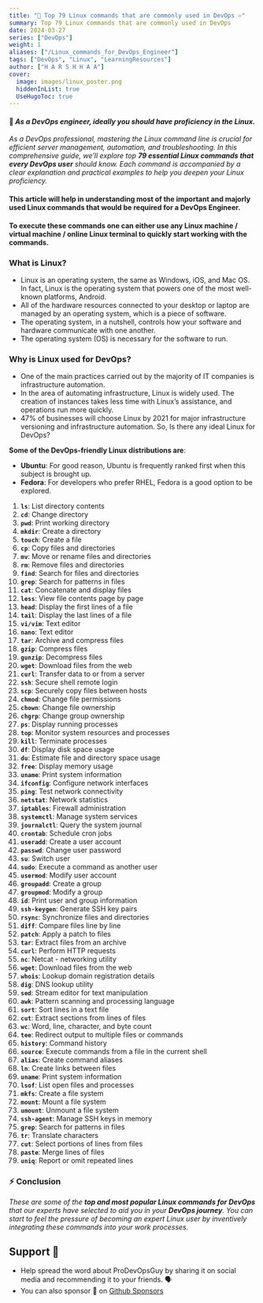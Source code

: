 ```yaml
---
title: "🐧 Top 79 Linux commands that are commonly used in DevOps ♾"
summary: Top 79 Linux commands that are commonly used in DevOps
date: 2024-03-27
series: ["DevOps"]
weight: 1
aliases: ["/Linux_commands_for_DevOps_Engineer"]
tags: ["DevOps", "Linux", "LearningResources"]
author: ["H A R S H H A A"]
cover:
  image: images/linux_poster.png
  hiddenInList: true
  UseHugoToc: true
---
```


#### 🚀 ***As a DevOps engineer, ideally you should have proficiency in the Linux.***

_As a DevOps professional, mastering the Linux command line is crucial for efficient server management, automation, and troubleshooting. In this comprehensive guide, we’ll explore top **79 essential Linux commands that every DevOps user** should know. Each command is accompanied by a clear explanation and practical examples to help you deepen your Linux proficiency._

#### This article will help in understanding most of the important and majorly used Linux commands that would be required for a DevOps Engineer.

#### To execute these commands one can either use any Linux machine / virtual machine / online Linux terminal to quickly start working with the commands.

### What is Linux?
* Linux is an operating system, the same as Windows, iOS, and Mac OS.
In fact, Linux is the operating system that powers one of the most well-known platforms, Android.
* All of the hardware resources connected to your desktop or laptop are managed by an operating system, which is a piece of software.
* The operating system, in a nutshell, controls how your software and hardware communicate with one another.
* The operating system (OS) is necessary for the software to run.

### Why is Linux used for DevOps?

* One of the main practices carried out by the majority of IT companies is infrastructure automation.
* In the area of automating infrastructure, Linux is widely used.
The creation of instances takes less time with Linux’s assistance, and operations run more quickly.
* 47% of businesses will choose Linux by 2021 for major infrastructure versioning and infrastructure automation.
So, Is there any ideal Linux for DevOps?

**Some of the DevOps-friendly Linux distributions are**:

* **Ubuntu**: For good reason, Ubuntu is frequently ranked first when this subject is brought up.
* **Fedora**: For developers who prefer RHEL, Fedora is a good option to be explored.




1. **`ls`**: List directory contents
2. **`cd`**: Change directory
3. **`pwd`**: Print working directory
4. **`mkdir`**: Create a directory
5. **`touch`**: Create a file
6. **`cp`**: Copy files and directories
7. **`mv`**: Move or rename files and directories
8. **`rm`**: Remove files and directories
9. **`find`**: Search for files and directories
10. **`grep`**: Search for patterns in files
11. **`cat`**: Concatenate and display files
12. **`less`**: View file contents page by page
13. **`head`**: Display the first lines of a file
14. **`tail`**: Display the last lines of a file
15. **`vi/vim`**: Text editor
16. **`nano`**: Text editor
17. **`tar`**: Archive and compress files
18. **`gzip`**: Compress files
19. **`gunzip`**: Decompress files
20. **`wget`**: Download files from the web
21. **`curl`**: Transfer data to or from a server
22. **`ssh`**: Secure shell remote login
23. **`scp`**: Securely copy files between hosts
24. **`chmod`**: Change file permissions
25. **`chown`**: Change file ownership
26. **`chgrp`**: Change group ownership
27. **`ps`**: Display running processes
28. **`top`**: Monitor system resources and processes
29. **`kill`**: Terminate processes
30. **`df`**: Display disk space usage
31. **`du`**: Estimate file and directory space usage
32. **`free`**: Display memory usage
33. **`uname`**: Print system information
34. **`ifconfig`**: Configure network interfaces
35. **`ping`**: Test network connectivity
36. **`netstat`**: Network statistics
37. **`iptables`**: Firewall administration
38. **`systemctl`**: Manage system services
39. **`journalctl`**: Query the system journal
40. **`crontab`**: Schedule cron jobs
41. **`useradd`**: Create a user account
42. **`passwd`**: Change user password
43. **`su`**: Switch user
44. **`sudo`**: Execute a command as another user
45. **`usermod`**: Modify user account
46. **`groupadd`**: Create a group
47. **`groupmod`**: Modify a group
48. **`id`**: Print user and group information
49. **`ssh-keygen`**: Generate SSH key pairs
50. **`rsync`**: Synchronize files and directories
51. **`diff`**: Compare files line by line
52. **`patch`**: Apply a patch to files
53. **`tar`**: Extract files from an archive
54. **`curl`**: Perform HTTP requests
55. **`nc`**: Netcat - networking utility
56. **`wget`**: Download files from the web
57. **`whois`**: Lookup domain registration details
58. **`dig`**: DNS lookup utility
59. **`sed`**: Stream editor for text manipulation
60. **`awk`**: Pattern scanning and processing language
61. **`sort`**: Sort lines in a text file
62. **`cut`**: Extract sections from lines of files
63. **`wc`**: Word, line, character, and byte count
64. **`tee`**: Redirect output to multiple files or commands
65. **`history`**: Command history
66. **`source`**: Execute commands from a file in the current shell
67. **`alias`**: Create command aliases
68. **`ln`**: Create links between files
69. **`uname`**: Print system information
70. **`lsof`**: List open files and processes
71. **`mkfs`**: Create a file system
72. **`mount`**: Mount a file system
73. **`umount`**: Unmount a file system
74. **`ssh-agent`**: Manage SSH keys in memory
75. **`grep`**: Search for patterns in files
76. **`tr`**: Translate characters
77. **`cut`**: Select portions of lines from files
78. **`paste`**: Merge lines of files
79. **`uniq`**: Report or omit repeated lines

### ⚡ Conclusion
_These are some of the **top and most popular Linux commands for DevOps** that our experts have selected to aid you in your **DevOps journey**. You can start to feel the pressure of becoming an expert Linux user by inventively integrating these commands into your work processes._

## Support 🫶

- Help spread the word about ProDevOpsGuy by sharing it on social media and recommending it to your friends. 🗣️
- You can also sponsor 🏅 on [Github Sponsors](https://github.com/sponsors/NotHarshhaa)
